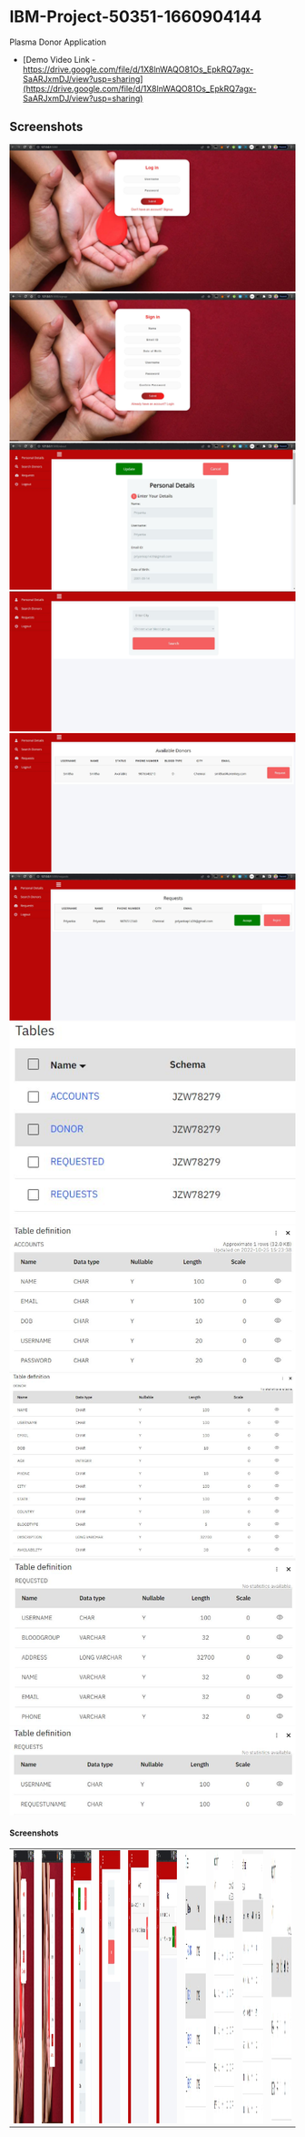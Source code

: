 # IBM-Project-50351-1660904144
Plasma Donor Application

* [Demo Video Link - https://drive.google.com/file/d/1X8lnWAQO81Os_EpkRQ7agx-SaARJxmDJ/view?usp=sharing](https://drive.google.com/file/d/1X8lnWAQO81Os_EpkRQ7agx-SaARJxmDJ/view?usp=sharing)

## Screenshots

![Login](Screenshots/Login.JPG) ![Signup](Screenshots/Signup.JPG)
![Dashboard](Screenshots/Dashboard.JPG)
![Search](Screenshots/Search.JPG)
![Available Donors](Screenshots/Available%20Donors.JPG)
![Requests](Screenshots/Request.JPG)
![Database Tables](Screenshots/Db%20Tables.JPG)
![Account Table Schema](Screenshots/Account.JPG)
![Donor Table Schema](Screenshots/Donor.JPG)
![Requested Table Schema](Screenshots/Requested.JPG)
![Request Table Schema](Screenshots/Requests.JPG)

#### Screenshots

<table>
  <tr>
    <td><img src="Screenshots/Login.JPG" width=270 height=480></td>
    <td><img src="Screenshots/Signup.JPG" width=270 height=480></td>
    <td><img src="Screenshots/Dashboard.JPG" width=270 height=480></td>
    <td><img src="Screenshots/Search.JPG" width=270 height=480></td>
    <td><img src="Screenshots/Available%20Donors.JPG" width=270 height=480></td>
    <td><img src="Screenshots/Request.JPG" width=270 height=480></td>
    <td><img src="Screenshots/Db%20Tables.JPG" width=270 height=480></td>
    <td><img src="Screenshots/Account.JPG" width=270 height=480></td>
    <td><img src="Screenshots/Requested.JPG" width=270 height=480></td>
    <td><img src="Screenshots/Requests.JPG" width=270 height=480></td>
  </tr>
 </table>